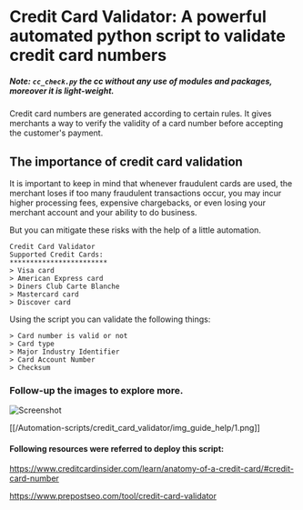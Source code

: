 
# Credit Card Validator: A powerful automated python script to validate credit card numbers 

##### Note: ```cc_check.py``` the cc without any use of modules and packages, moreover it is light-weight.

Credit card numbers are generated according to certain rules. It gives merchants a way to verify the validity of a card number before accepting the customer's payment.

## The importance of credit card validation

It is important to keep in mind that whenever fraudulent cards are used, the merchant loses if too many fraudulent transactions occur, you may incur higher processing fees, expensive chargebacks, or even losing your merchant account and your ability to do business.

But you can mitigate these risks with the help of a little automation.

```
Credit Card Validator
Supported Credit Cards:
************************
> Visa card
> American Express card
> Diners Club Carte Blanche
> Mastercard card
> Discover card
```

Using the script you can validate the following things:

```
> Card number is valid or not
> Card type
> Major Industry Identifier
> Card Account Number
> Checksum
```

### Follow-up the images to explore more.

![Screenshot](/Automation-scripts/credit_card_validator/img_guide_help/1.png)

[[/Automation-scripts/credit_card_validator/img_guide_help/1.png]]




#### Following resources were referred to deploy this script:
https://www.creditcardinsider.com/learn/anatomy-of-a-credit-card/#credit-card-number

https://www.prepostseo.com/tool/credit-card-validator

